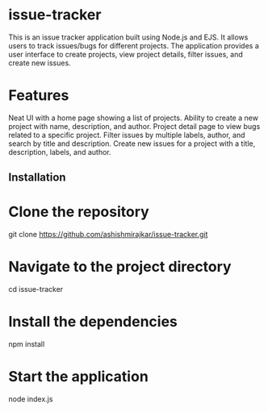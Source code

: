 # issue-tracker
This is an issue tracker application built using Node.js and EJS. It allows users to track issues/bugs for different projects. The application provides a user interface to create projects, view project details, filter issues, and create new issues.

# Features
Neat UI with a home page showing a list of projects.
Ability to create a new project with name, description, and author.
Project detail page to view bugs related to a specific project.
Filter issues by multiple labels, author, and search by title and description.
Create new issues for a project with a title, description, labels, and author.
## Installation
# Clone the repository
git clone https://github.com/ashishmirajkar/issue-tracker.git 

# Navigate to the project directory
cd issue-tracker

# Install the dependencies
npm install

# Start the application
node index.js
